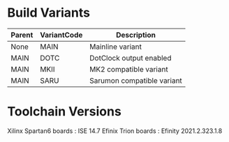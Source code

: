 # Build Variants

Parent | VariantCode | Description
-------|-------------|------------
None   | MAIN        | Mainline variant
MAIN   | DOTC        | DotClock output enabled
MAIN   | MKII        | MK2 compatible variant
MAIN   | SARU        | Sarumon compatible variant

# Toolchain Versions

Xilinx Spartan6 boards : ISE 14.7
Efinix Trion boards : Efinity 2021.2.323.1.8
